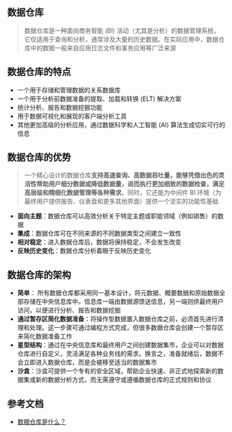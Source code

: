 ## 数据仓库
> 数据仓库是一种面向商务智能 (BI) 活动（尤其是分析）的数据管理系统，它仅适用于查询和分析，通常涉及大量的历史数据。在实际应用中，数据仓库中的数据一般来自应用日志文件和事务应用等广泛来源

## 数据仓库的特点
* 一个用于存储和管理数据的关系数据库
* 一个用于分析前数据准备的提取、加载和转换 (ELT) 解决方案
* 统计分析、报告和数据挖掘功能
* 用于数据可视化和展现的客户端分析工具
* 其他更加高级的分析应用，通过数据科学和人工智能 (AI) 算法生成切实可行的信息

## 数据仓库的优势
> 一个精心设计的数据仓库**支持高速查询、高数据吞吐量，能够凭借出色的灵活性帮助用户细分数据或降低数据量，进而执行更加细致的数据检查，满足高层级和精细化数据管理等各种需求**。同时，它还能为中间件 BI 环境（为最终用户提供报告、仪表盘和更多其他界面）提供一个坚实的功能性基础
* **面向主题**：数据仓库可以高效分析关于特定主题或职能领域（例如销售）的数据
* **集成**：数据仓库可在不同来源的不同数据类型之间建立一致性
* **相对稳定**：进入数据仓库后，数据将保持稳定，不会发生改变
* **反映历史变化**：数据仓库分析着眼于反映历史变化

## 数据仓库的架构
* **简单**： 所有数据仓库都采用同一基本设计，将元数据、概要数据和原始数据全部存储在中央信息库中。信息库一端由数据源馈送信息，另一端则供最终用户访问，以便进行分析、报告和数据挖掘
* **通过暂存区简化数据准备**：将操作型数据置入数据仓库之前，必须首先进行清理和处理。这一步骤可通过编程方式完成，但很多数据仓库会创建一个暂存区来简化数据准备工作
* **星型结构**：通过在中央信息库和最终用户之间创建数据集市，企业可以对数据仓库进行自定义，灵活满足各种业务线的需求。换言之，准备就绪后，数据不会立即进入数据仓库，而是会被移至适当的数据集市
* **沙盒**：沙盒可提供一个专有的安全区域，帮助企业快速、非正式地探索新的数据集或新的数据分析方式，而无需遵守或遵循数据仓库的正式规则和协议

## 参考文档
* [数据仓库是什么？](https://www.oracle.com/cn/database/what-is-a-data-warehouse/)
